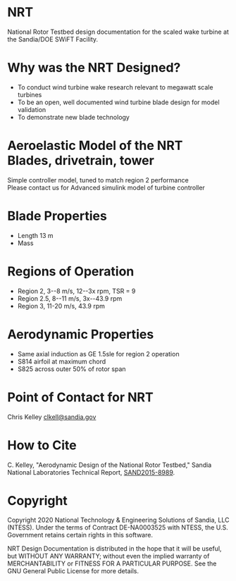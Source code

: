 # NRT
National Rotor Testbed design documentation for the scaled wake turbine at the Sandia/DOE SWiFT Facility.

# Why was the NRT Designed?
- To conduct wind turbine wake research relevant to megawatt scale turbines
- To be an open, well documented wind turbine blade design for model validation
- To demonstrate new blade technology

# Aeroelastic Model of the NRT Blades, drivetrain, tower
Simple controller model, tuned to match region 2 performance  
Please contact us for Advanced simulink model of turbine controller

# Blade Properties
- Length 13 m
- Mass 

# Regions of Operation
- Region 2,  3--8 m/s, 12--3x rpm, TSR = 9
- Region 2.5, 8--11 m/s, 3x--43.9 rpm
- Region 3, 11-20 m/s, 43.9 rpm

# Aerodynamic Properties
- Same axial induction as GE 1.5sle for region 2 operation
- S814 airfoil at maximum chord
- S825 across outer 50% of rotor span

# Point of Contact for NRT
Chris Kelley
clkell@sandia.gov

# How to Cite
C. Kelley, "Aerodynamic Design of the National Rotor Testbed," Sandia National Laboratories Technical Report, [SAND2015-8989](https://www.osti.gov/biblio/1346410-aerodynamic-design-national-rotor-testbed).  


# Copyright
Copyright 2020 National Technology & Engineering Solutions of Sandia, 
LLC (NTESS). Under the terms of Contract DE-NA0003525 with NTESS, the U.S. 
Government retains certain rights in this software.
 
NRT Design Documentation is distributed in the hope that it will be useful, but WITHOUT ANY 
WARRANTY; without even the implied warranty of MERCHANTABILITY or FITNESS FOR A 
PARTICULAR PURPOSE.  See the GNU General Public License for more details.
